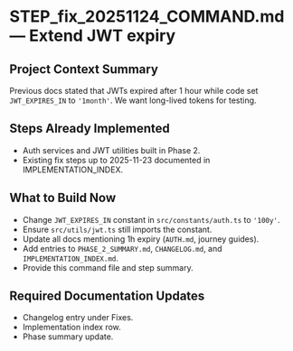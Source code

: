 # STEP_fix_20251124_COMMAND.md — Extend JWT expiry

## Project Context Summary
Previous docs stated that JWTs expired after 1 hour while code set `JWT_EXPIRES_IN` to `'1month'`. We want long-lived tokens for testing.

## Steps Already Implemented
- Auth services and JWT utilities built in Phase 2.
- Existing fix steps up to 2025-11-23 documented in IMPLEMENTATION_INDEX.

## What to Build Now
- Change `JWT_EXPIRES_IN` constant in `src/constants/auth.ts` to `'100y'`.
- Ensure `src/utils/jwt.ts` still imports the constant.
- Update all docs mentioning 1h expiry (`AUTH.md`, journey guides).
- Add entries to `PHASE_2_SUMMARY.md`, `CHANGELOG.md`, and `IMPLEMENTATION_INDEX.md`.
- Provide this command file and step summary.

## Required Documentation Updates
- Changelog entry under Fixes.
- Implementation index row.
- Phase summary update.
